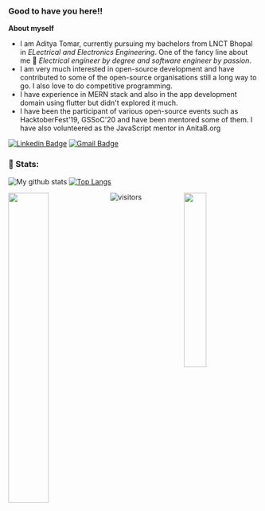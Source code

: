 <h3 color="red">Good to have you here!!</h3>

**About myself**<br>
- I am Aditya Tomar, currently pursuing my bachelors from LNCT Bhopal in *ELectrical and Electronics Engineering*. One of the fancy line about me 🤭 *Electrical engineer by degree and software engineer by passion*. <br>
- I am very much interested in open-source development and have contributed to some of the open-source organisations still a long way to go. I also love to do competitive programming. <br>
- I have experience in MERN stack and also in the app development domain using flutter but didn't explored it much.<br>
- I have been the participant of various open-source events such as HacktoberFest'19, GSSoC'20 and have been mentored some of them. I have also volunteered as the JavaScript mentor in AnitaB.org 

[![Linkedin Badge](https://img.shields.io/badge/-AdityaTomar-blue?style=flat-square&logo=Linkedin&logoColor=white&link=https://www.linkedin.com/in/adad20/)](https://www.linkedin.com/in/adad20/) 
[![Gmail Badge](https://img.shields.io/badge/-aditya001tomar@gmail.com-c14438?style=flat-square&logo=Gmail&logoColor=white&link=mailto:aditya001tomar@gmail.com)](mailto:aditya001tomar@gmail.com)

### 📶 Stats:
![My github stats](https://github-readme-stats.vercel.app/api?username=adad20&show_icons=true&title_color=fff&icon_color=79ff97&text_color=9f9f9f&bg_color=151515&count_private=true&width=40%&align=left) [![Top Langs](https://github-readme-stats.vercel.app/api/top-langs/?username=adad20&theme=dark&layout=compact&align=right&width=40%)](https://github.com/anuraghazra/github-readme-stats)

<img src="https://coolguy.website/aesthetic/assets/tulips.gif" align="left" width="40%"> <img src="https://surat.ertir.com/NtIV1wRg9zbjKJTZwJ.gif" align="right" width="30%">



![visitors](https://profile-counter.glitch.me/adad20/count.svg?align=center)
